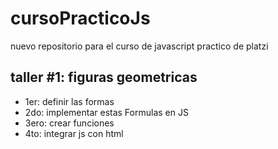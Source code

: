 # cursoPracticoJs
nuevo repositorio para el curso de javascript practico de platzi
## taller #1: figuras geometricas 
- 1er: definir las formas
- 2do: implementar estas Formulas en JS
- 3ero: crear funciones 
- 4to: integrar js con html